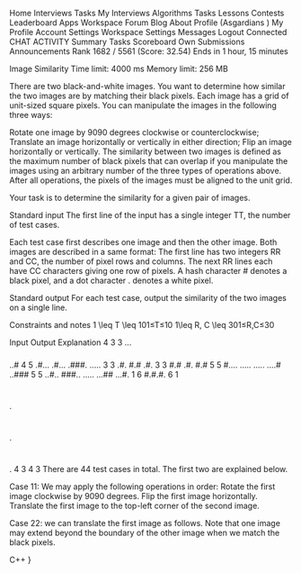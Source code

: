 Home
Interviews
Tasks
My Interviews
Algorithms
Tasks
Lessons
Contests
Leaderboard
Apps
Workspace
Forum
Blog
About
Profile (Asgardians )
My Profile
Account Settings
Workspace Settings
Messages
Logout
Connected
CHAT
ACTIVITY
Summary
Tasks
Scoreboard
Own Submissions
Announcements
Rank 1682 / 5561 (Score: 32.54)
Ends in 1 hour, 15 minutes

Image Similarity
Time limit: 4000 ms
Memory limit: 256 MB

There are two black-and-white images. You want to determine how similar the two images are by matching their black pixels. Each image has a grid of unit-sized square pixels. You can manipulate the images in the following three ways:

Rotate one image by 9090 degrees clockwise or counterclockwise;
Translate an image horizontally or vertically in either direction;
Flip an image horizontally or vertically.
The similarity between two images is defined as the maximum number of black pixels that can overlap if you manipulate the images using an arbitrary number of the three types of operations above. After all operations, the pixels of the images must be aligned to the unit grid.

Your task is to determine the similarity for a given pair of images.


Standard input
The first line of the input has a single integer TT, the number of test cases.

Each test case first describes one image and then the other image. Both images are described in a same format: The first line has two integers RR and CC, the number of pixel rows and columns. The next RR lines each have CC characters giving one row of pixels. A hash character # denotes a black pixel, and a dot character . denotes a white pixel.


Standard output
For each test case, output the similarity of the two images on a single line.


Constraints and notes
1 \leq T \leq 101≤T≤10
1\leq R, C \leq 301≤R,C≤30

Input	Output	Explanation
4
3 3
...
###
..#
4 5
.#...
.#...
.###.
.....
3 3
.#.
#.#
.#.
3 3
#.#
.#.
#.#
5 5
#....
.....
.....
....#
..###
5 5
..#..
###..
.....
...##
...#.
1 6
#.#.#.
6 1
#
.
#
.
#
.
4
3
4
3
There are 44 test cases in total. The first two are explained below.

Case 11: We may apply the following operations in order:
Rotate the first image clockwise by 9090 degrees.
Flip the first image horizontally.
Translate the first image to the top-left corner of the second image.



Case 22: we can translate the first image as follows. Note that one image may extend beyond the boundary of the other image when we match the black pixels.




C++
}


